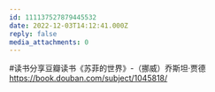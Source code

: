 ```yaml
---
id: 111137527879445532
date: 2022-12-03T14:12:41.000Z
reply: false
media_attachments: 0
---
```


#读书分享豆瓣读书《苏菲的世界》-（挪威）乔斯坦·贾德 https://book.douban.com/subject/1045818/

